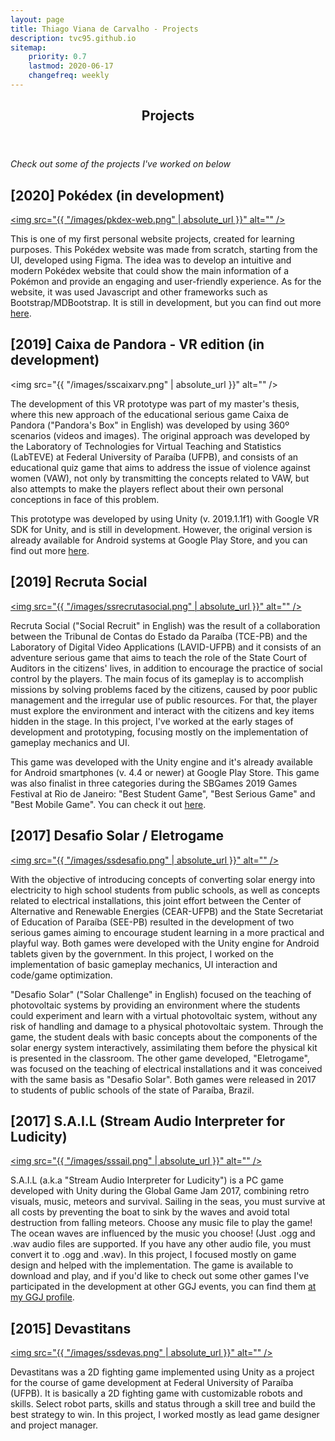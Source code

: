 ```yaml
---
layout: page
title: Thiago Viana de Carvalho - Projects
description: tvc95.github.io
sitemap:
    priority: 0.7
    lastmod: 2020-06-17
    changefreq: weekly
---
```

<header class="major"><h2>Projects</h2></header>

<i style="text-align:center">Check out some of the projects I've worked on below</i>

## [2020] Pokédex (in development)

<a href="https://youtu.be/zIbtUnBHo3Q" class="image left" style="overflow:visible"><img src="{{ "/images/pkdex-web.png" | absolute_url }}" alt="" /></a>

This is one of my first personal website projects, created for learning purposes. This Pokédex website was made from scratch, starting from the UI, developed using Figma. The idea was to develop an intuitive and modern Pokédex website that could show the main information of a Pokémon and provide an engaging and user-friendly experience. As for the website, it was used Javascript and other frameworks such as Bootstrap/MDBootstrap. It is still in development, but you can find out more [here](link).

## [2019] Caixa de Pandora - VR edition (in development)

<span class="image left"><img src="{{ "/images/sscaixarv.png" | absolute_url }}" alt="" /></span>

The development of this VR prototype was part of my master's thesis, where this new approach of the educational serious game Caixa de Pandora ("Pandora's Box" in English) was developed by using 360º scenarios (videos and images). The original approach was developed by the Laboratory of Technologies for Virtual Teaching and Statistics (LabTEVE) at Federal University of Paraíba (UFPB), and consists of an educational quiz game that aims to address the issue of violence against women (VAW), not only by transmitting the concepts related to VAW, but also attempts to make the players reflect about their own personal conceptions in face of this problem.

This prototype was developed by using Unity (v. 2019.1.1f1) with Google VR SDK for Unity, and is still in development. However, the original version is already available for Android systems at Google Play Store, and you can find out more [here](https://play.google.com/store/apps/details?id=br.ufpb.labteve.caixapandora&hl=pt_BR).

## [2019] Recruta Social

<a href="https://youtu.be/7Aq0b_pwDIg" class="image left" style="overflow:visible"><img src="{{ "/images/ssrecrutasocial.png" | absolute_url }}" alt="" /></a>

Recruta Social ("Social Recruit" in English) was the result of a collaboration between the Tribunal de Contas do Estado da Paraíba (TCE-PB) and the Laboratory of Digital Video Applications (LAVID-UFPB) and it consists of an adventure serious game that aims to teach the role of the State Court of Auditors in the citizens' lives, in addition to encourage the practice of social control by the players. The main focus of its gameplay is to accomplish missions by solving problems faced by the citizens, caused by poor public management and the irregular use of public resources. For that, the player must explore the environment and interact with the citizens and key items hidden in the stage. In this project, I've worked at the early stages of development and prototyping, focusing mostly on the implementation of gameplay mechanics and UI.

This game was developed with the Unity engine and it's already available for Android smartphones (v. 4.4 or newer) at Google Play Store. This game was also finalist in three categories during the SBGames 2019 Games Festival at Rio de Janeiro: "Best Student Game", "Best Serious Game" and "Best Mobile Game". You can check it out [here](https://play.google.com/store/apps/details?id=com.tce.recrutasocial).

## [2017] Desafio Solar / Eletrogame

<a href="https://youtu.be/lFt-2_nSeSg" class="image left" style="overflow:visible"><img src="{{ "/images/ssdesafio.png" | absolute_url }}" alt="" /></a>

With the objective of introducing concepts of converting solar energy into electricity to high school students from public schools, as well as concepts related to electrical installations, this joint effort between the Center of Alternative and Renewable Energies (CEAR-UFPB) and the State Secretariat of Education of Paraíba (SEE-PB) resulted in the development of two serious games aiming to encourage student learning in a more practical and playful way. Both games were developed with the Unity engine for Android tablets given by the government. In this project, I worked on the implementation of basic gameplay mechanics, UI interaction and code/game optimization.

"Desafio Solar" ("Solar Challenge" in English) focused on the teaching of photovoltaic systems by providing an environment where the students could experiment and learn with a virtual photovoltaic system, without any risk of handling and damage to a physical photovoltaic system. Through the game, the student deals with basic concepts about the components of the solar energy system interactively, assimilating them before the physical kit is presented in the classroom. The other game developed, "Eletrogame", was focused on the teaching of electrical installations and it was conceived with the same basis as "Desafio Solar". Both games were released in 2017 to students of public schools of the state of Paraíba, Brazil.

## [2017] S.A.I.L (Stream Audio Interpreter for Ludicity)

<a href="https://youtu.be/EoN2Vm4uGJM" class="image left" style="overflow:visible"><img src="{{ "/images/sssail.png" | absolute_url }}" alt="" /></a>

S.A.I.L (a.k.a "Stream Audio Interpreter for Ludicity") is a PC game developed with Unity during the Global Game Jam 2017, combining retro visuals, music, meteors and survival. Sailing in the seas, you must survive at all costs by preventing the boat to sink by the waves and avoid total destruction from falling meteors. Choose any music file to play the game! The ocean waves are influenced by the music you choose! (Just .ogg and .wav audio files are supported. If you have any other audio file, you must convert it to .ogg and .wav). In this project, I focused mostly on game design and helped with the implementation. The game is available to download and play, and if you'd like to check out some other games I've participated in the development at other GGJ events, you can find them [at my GGJ profile](https://globalgamejam.org/users/velvetrage).

## [2015] Devastitans

<a href="https://youtu.be/fNfCZitzqCA" class="image left" style="overflow:visible"><img src="{{ "/images/ssdevas.png" | absolute_url }}" alt="" /></a>

Devastitans was a 2D fighting game implemented using Unity as a project for the course of game development at Federal University of Paraíba (UFPB). It is basically a 2D fighting game with customizable robots and skills. Select robot parts, skills and status through a skill tree and build the best strategy to win. In this project, I worked mostly as lead game designer and project manager.

<!-- ### Content is Important
<div class="box">
  <p>
  In saying that, a one-measure fits-all approach won't do the trick with regards to content promoting. Rather, an emphasis on making remarkable, high caliber and totally genuine content that is engaging, helpful and fascinating for customers will get you the crown. From content, video and symbolism to infographics, studies, online courses and podcasts, whatever your favored content medium is, guarantee it is shareable and pertinent to your industry.
  </p>
</div> -->

<!-- <span class="image left"><img src="{{ "/images/pic05.jpg" | absolute_url }}" alt="" /></span>

On social media, we may share our own thoughts and advance our image notwithstanding spreading musings for different associations and affiliations. With such a critical number of associations with people and relationship on social media, our experience can be over-burden with a considerable measure of information. -->
